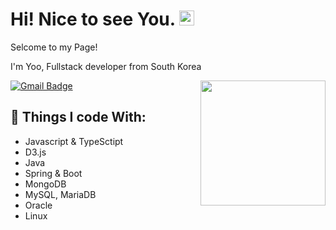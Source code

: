 <h1>  Hi! Nice to see You. <img src='https://qpluspicture.oss-cn-beijing.aliyuncs.com/6LjjQA/Hi.gif' alt='Hi' width="24"/></h1>

<p>Selcome to my Page!</p>
<p>I'm Yoo, Fullstack developer from South Korea</p>

<img align='right' src='https://media.giphy.com/media/bcKmIWkUMCjVm/giphy.gif' width='200"'>

[![Gmail Badge](https://img.shields.io/badge/-dbwjdghman93@gmain.com-d14836?style=flat-square&logo=Gmail&logoColor=white&link=mailto:dbwjdghman93@gmail.com)](mailto:dbwjdghman93@gmail.com)
## 🎈 Things I code With:
- Javascript & TypeSctipt
- D3.js
- Java
- Spring & Boot
- MongoDB
- MySQL, MariaDB
- Oracle
- Linux
